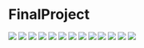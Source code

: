 # FinalProject
![](https://github.com/ITMD-562-Fall2018/FinalProject/blob/master/screenshots/signup.png)
![](https://github.com/ITMD-562-Fall2018/FinalProject/blob/master/screenshots/login.png)
![](https://github.com/ITMD-562-Fall2018/FinalProject/blob/master/screenshots/home.png)
![](https://github.com/ITMD-562-Fall2018/FinalProject/blob/master/screenshots/history.png)
![](https://github.com/ITMD-562-Fall2018/FinalProject/blob/master/screenshots/screen1.png)
![](https://github.com/ITMD-562-Fall2018/FinalProject/blob/master/screenshots/screen2.png)
![](https://github.com/ITMD-562-Fall2018/FinalProject/blob/master/screenshots/screen3.png)
![](https://github.com/ITMD-562-Fall2018/FinalProject/blob/master/screenshots/screen4.png)
![](https://github.com/ITMD-562-Fall2018/FinalProject/blob/master/screenshots/screen5.png)
![](https://github.com/ITMD-562-Fall2018/FinalProject/blob/master/screenshots/screen6.png)
![](https://github.com/ITMD-562-Fall2018/FinalProject/blob/master/screenshots/screen7.png)
![](https://github.com/ITMD-562-Fall2018/FinalProject/blob/master/screenshots/screen8.png)
![](https://github.com/ITMD-562-Fall2018/FinalProject/blob/master/screenshots/screen9.png)
